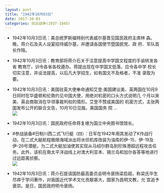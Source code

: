 ```yaml
---
layout: post
title: "1942年10月03日"
date: 2017-10-03
categories: 抗日战争(1937-1945)
---
```


<meta name="referrer" content="no-referrer" />

- 1942年10月3日讯：美总统罗斯福特别代表威尔基晋见国民政府主席林 森。晚，蒋介石及夫人设宴招待威尔基，并邀请各国使节暨国民党、政 府、军队首长作陪。 

- 1942年10月3日讯：教育部将蒋介石关于注意提髙中学国文程度的手谕转发各省 教育厅，训令各省各校遵办。蒋提出现在中学国文低落，应令各中学 校长切实注意，并设法提高，以后凡大学招生，如有国文不及格者，不准 录取为要。 

- 1942年10月3日讯：美国驻英大使奉命通知艾登:美国建议美、英两国在10月9 日同时在华盛顿和伦敦约见中国大使，用绝对机密的口头方式说明几 个月以来美、英会商取消在华领事裁判权的情形。艾登不赞成美国的 机密方式，主张两国发布公开的联合文告，10月10日见报。美国国务 院 ... <br/><img src="https://wx3.sinaimg.cn/large/aca367d8ly1fk5b5n6stxj20c809zq30.jpg" />

- 1942年10月3日讯：国民政府任命蒋复璁为国立中央图书馆馆长。 

- #参战装备#日制川西二式飞行艇（四）：日军在1942年用其发动了K作战行动，在二式大艇航程极限海域派出将水侦机库改装为油库的伊-15、伊-19及伊-26号潜艇，为二式大艇加油使其实现从马绍尔群岛到珍珠港超远程攻击任务。此外，该机在南太平洋战线上对澳大利亚本、锡兰岛和加尔各答等地进行过远距离侦察。 <br/><img src="https://wx2.sinaimg.cn/large/aca367d8ly1fk4ttkfi14j20m81lgnd5.jpg" />

- 1942年10月3日讯：蒋介石提请国防最高委员会明令褒扬梁启超，称梁氏毕生 尽瘁于学问著作，对我国近代学术文化贡献甚大，国家为昌明文教，允 宜追予褒崇。是日，国民政府明令褒扬。 

